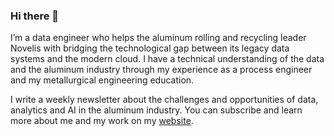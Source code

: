 ### Hi there 👋

I’m a data engineer who helps the aluminum rolling and recycling leader Novelis with bridging the technological gap between its legacy data systems and the modern cloud. I have a technical understanding of the data and the aluminum industry through my experience as a process engineer and my metallurgical engineering education.

I write a weekly newsletter about the challenges and opportunities of data, analytics and AI in the aluminum industry. You can subscribe and learn more about me and my work on my [website](https://www.gontcharov.be).
